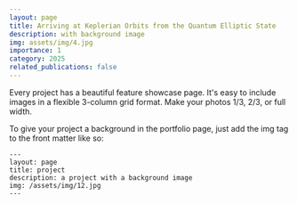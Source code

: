 ```yaml
---
layout: page
title: Arriving at Keplerian Orbits from the Quantum Elliptic State
description: with background image
img: assets/img/4.jpg
importance: 1
category: 2025
related_publications: false
---
```


Every project has a beautiful feature showcase page.
It's easy to include images in a flexible 3-column grid format.
Make your photos 1/3, 2/3, or full width.

To give your project a background in the portfolio page, just add the img tag to the front matter like so:

    ---
    layout: page
    title: project
    description: a project with a background image
    img: /assets/img/12.jpg
    ---
